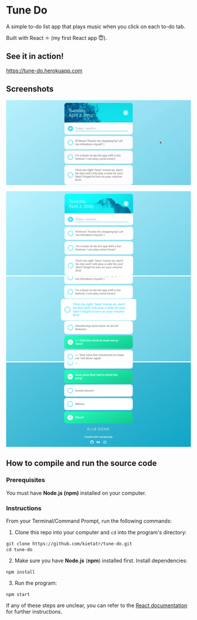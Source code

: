 # Tune Do

A simple to-do list app that plays music when you click on each to-do tab.

Built with React ⚛️ (my first React app :innocent:).

## See it in action!

<https://tune-do.herokuapp.com>

## Screenshots

<p align="center">
  <img src="screenshots/gifs/tune-do.gif" alt="Tune Do App Screenshot GIF">
</p>

<p align="center">
  <img src="screenshots/tune-do-1.png" alt="Tune Do App Screenshot 1">
  <img src="screenshots/tune-do-2.png" alt="Tune Do App Screenshot 2">
  <img src="screenshots/tune-do-3.png" alt="Tune Do App Screenshot 3">
</p>

## How to compile and run the source code

### Prerequisites

You must have **Node.js (npm)** installed on your computer. 

### Instructions

From your Terminal/Command Prompt, run the following commands:

1. Clone this repo into your computer and `cd` into the program's directory:

```
git clone https://github.com/kietatr/tune-do.git
cd tune-do
```

2. Make sure you have **Node.js** (**npm**) installed first. Install dependencies:

```
npm install
```

3. Run the program:

```
npm start
```

If any of these steps are unclear, you can refer to the [React documentation](https://reactjs.org/) for further instructions.

